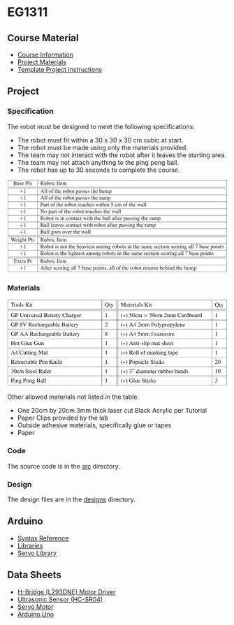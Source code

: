 # EG1311

## Course Material
- [Course Information](CourseMaterials/Course_Information.pdf)
- [Project Materials](CourseMaterials/Project_Materials.pdf)
- [Template Project Instructions](CourseMaterials/Template_Instructions.pdf)

## Project

### Specification
The robot must be designed to meet the following specifications:
- The robot must fit within a 30 x 30 x 30 cm cubic at start.
- The robot must be made using only the materials provided.
- The team may not interact with the robot after it leaves the starting area.
- The team may not attach anything to the ping pong ball.
- The robot has up to 30 seconds to complete the course.

![Rubrics Table](CourseMaterials/rubric.png)

### Materials
![Table of given materials](CourseMaterials/materials.png)

Other allowed materials not listed in the table.
- One 20cm by 20cm 3mm thick laser cut Black Acrylic per Tutorial
- Paper Clips provided by the lab
- Outside adhesive materials, specifically glue or tapes
- Paper

### Code
The source code is in the [src](src/) directory.

### Design
The design files are in the [designs](designs/) directory.

## Arduino
- [Syntax Reference](https://www.arduino.cc/reference/en/)
- [Libraries](https://www.arduino.cc/reference/en/libraries/)
- [Servo Library](https://www.arduino.cc/reference/en/libraries/servo/)

## Data Sheets
- [H-Bridge (L293DNE) Motor Driver](https://www.ti.com/lit/ds/symlink/l293.pdf)
- [Ultrasonic Sensor (HC-SR04)](https://cdn.sparkfun.com/datasheets/Sensors/Proximity/HCSR04.pdf)
- [Servo Motor](http://www.ee.ic.ac.uk/pcheung/teaching/DE1_EE/stores/sg90_datasheet.pdf)
- [Arduino Uno](https://docs.arduino.cc/resources/datasheets/A000066-datasheet.pdf)

